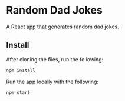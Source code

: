 # Random Dad Jokes
A React app that generates random dad jokes.


## Install

After cloning the files, run the following:
```sh
npm install
```

Run the app locally with the following:
```sh
npm start
```
